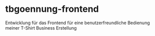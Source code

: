 # tbgoennung-frontend
Entwicklung für das Frontend für eine benutzerfreundliche Bedienung meiner T-Shirt Business Erstellung
